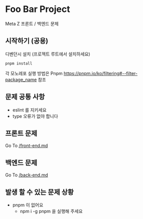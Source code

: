 # Foo Bar Project

Meta Z 프론트 / 백엔드 문제

## 시작하기 (공용)

디벤던시 설치 (프로젝트 루트에서 설치하세요)
```shell
pnpm install
```

각 모노레포 실행 방법은 Pnpm https://pnpm.io/ko/filtering#--filter-package_name 참조

## 문제 공통 사항

- eslint 를 지키세요
- type 오류가 없야 합니다

## 프론트 문제

Go To [/front-end.md](front-end.md)

## 백엔드 문제

Go To [/back-end.md](back-end.md)

## 발생 할 수 있는 문제 상황

- pnpm 이 없어요
  - npm i -g pnpm 을 실행해 주세요
